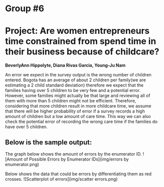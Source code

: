 
# Group #6 
# Project: Are women entrepreneurs time constrained from spend time in their business because of childcare? 

**BeverlyAnn Hippolyte, Diana Rivas Garcia, Young-Ju Nam**

An error we expect in the survey output is the wrong number of children entered. Bogota has an average of about 2 children per family(we are estimating a 2 child standard deviation) therefore we expect that the families having over 5 children to be very few and a potential error. However, some families might actually be that large and reviewing all of them with more than 5 children might not be efficient. Therefore, considering that more children result in more childcare time, we assume that there will be higher probability of error if a survey records a high amount of children but a low amount of care time. This way we can also check the potential error of recording the wrong care time if the families do have over 5 children.  

## Below is the sample output: 

The graph below shows the amount of errors by the enumerator ID.
![Amount of Possible Errors by Enumerator IDs](img/errors by enumerator.png)

Below shows the data that could be errors by differentiating them as red crosses.
![Scatterplot of errors](img/scatter errors.png)
